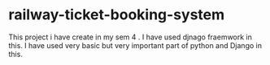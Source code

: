 # railway-ticket-booking-system
This project i have create in my sem 4 .
I have used djnago fraemwork in this.
I have used very basic but very important part of python and Django in this.
